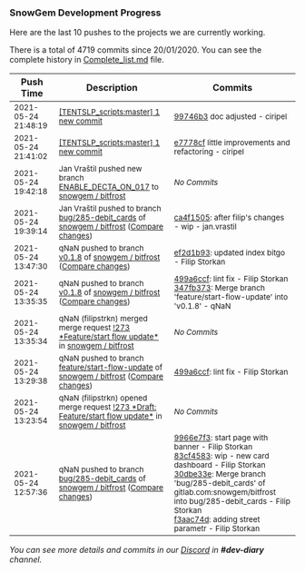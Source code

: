 
### SnowGem Development Progress

Here are the last 10 pushes to the projects we are currently working.

There is a total of 4719 commits since 20/01/2020. You can see the complete history in
 [Complete_list.md](Complete_list.md) file.

| Push Time | Description | Commits |
| --- | --- | --- |
| <sub>2021-05-24 21:48:19</sub> | <sub>[[TENTSLP_scripts:master] 1 new commit](https://github.com/ciripel/TENTSLP_scripts/commit/99746b37a38e3501cd63ab8a5c5954caa28e1ece)</sub> | <sub>[99746b3](https://github.com/ciripel/TENTSLP_scripts/commit/99746b37a38e3501cd63ab8a5c5954caa28e1ece) doc adjusted - ciripel</sub> |
| <sub>2021-05-24 21:41:02</sub> | <sub>[[TENTSLP_scripts:master] 1 new commit](https://github.com/ciripel/TENTSLP_scripts/commit/e7778cf54c48e275d37422e8921b37628e0ba6d8)</sub> | <sub>[e7778cf](https://github.com/ciripel/TENTSLP_scripts/commit/e7778cf54c48e275d37422e8921b37628e0ba6d8) little improvements and refactoring - ciripel</sub> |
| <sub>2021-05-24 19:42:18</sub> | <sub>Jan Vraštil pushed new branch [ENABLE\_DECTA\_ON\_017](https://gitlab.com/snowgem/bitfrost/commits/ENABLE_DECTA_ON_017) to [snowgem / bitfrost](https://gitlab.com/snowgem/bitfrost)</sub> | <sub>_No Commits_</sub> |
| <sub>2021-05-24 19:39:14</sub> | <sub>Jan Vraštil pushed to branch [bug/285\-debit\_cards](https://gitlab.com/snowgem/bitfrost/commits/bug/285-debit_cards) of [snowgem / bitfrost](https://gitlab.com/snowgem/bitfrost) ([Compare changes](https://gitlab.com/snowgem/bitfrost/compare/f3aac74d3ba487cf000e4462dc331dd6db26c9d8...ca4f150558105ae78229fdd6ed254af4b95859df))</sub> | <sub>[ca4f1505](https://gitlab.com/snowgem/bitfrost/-/commit/ca4f150558105ae78229fdd6ed254af4b95859df): after filip's changes - wip - jan.vrastil</sub> |
| <sub>2021-05-24 13:47:30</sub> | <sub>qNaN pushed to branch [v0\.1\.8](https://gitlab.com/snowgem/bitfrost/commits/v0.1.8) of [snowgem / bitfrost](https://gitlab.com/snowgem/bitfrost) ([Compare changes](https://gitlab.com/snowgem/bitfrost/compare/347fb37347433549a7ffb9586aee9c10c2835cc8...ef2d1b932ac7be317ba0f2aede23fce0070c4915))</sub> | <sub>[ef2d1b93](https://gitlab.com/snowgem/bitfrost/-/commit/ef2d1b932ac7be317ba0f2aede23fce0070c4915): updated index bitgo - Filip Storkan</sub> |
| <sub>2021-05-24 13:35:35</sub> | <sub>qNaN pushed to branch [v0\.1\.8](https://gitlab.com/snowgem/bitfrost/commits/v0.1.8) of [snowgem / bitfrost](https://gitlab.com/snowgem/bitfrost) ([Compare changes](https://gitlab.com/snowgem/bitfrost/compare/de83f7bfb6b51c5c56b09d2f1a2e4435a87dce7d...347fb37347433549a7ffb9586aee9c10c2835cc8))</sub> | <sub>[499a6ccf](https://gitlab.com/snowgem/bitfrost/-/commit/499a6ccf168813d42e0cf60fe9d5c14dae64427e): lint fix - Filip Storkan<br>[347fb373](https://gitlab.com/snowgem/bitfrost/-/commit/347fb37347433549a7ffb9586aee9c10c2835cc8): Merge branch 'feature/start-flow-update' into 'v0.1.8' - qNaN</sub> |
| <sub>2021-05-24 13:35:34</sub> | <sub>qNaN (filipstrkn) merged merge request [\!273 \*Feature/start flow update\*](https://gitlab.com/snowgem/bitfrost/-/merge_requests/273) in [snowgem / bitfrost](https://gitlab.com/snowgem/bitfrost)</sub> | <sub>_No Commits_</sub> |
| <sub>2021-05-24 13:29:38</sub> | <sub>qNaN pushed to branch [feature/start\-flow\-update](https://gitlab.com/snowgem/bitfrost/commits/feature/start-flow-update) of [snowgem / bitfrost](https://gitlab.com/snowgem/bitfrost) ([Compare changes](https://gitlab.com/snowgem/bitfrost/compare/8512294efb1d7dc79ed248daffcfa6278b26ca28...499a6ccf168813d42e0cf60fe9d5c14dae64427e))</sub> | <sub>[499a6ccf](https://gitlab.com/snowgem/bitfrost/-/commit/499a6ccf168813d42e0cf60fe9d5c14dae64427e): lint fix - Filip Storkan</sub> |
| <sub>2021-05-24 13:23:54</sub> | <sub>qNaN (filipstrkn) opened merge request [\!273 \*Draft: Feature/start flow update\*](https://gitlab.com/snowgem/bitfrost/-/merge_requests/273) in [snowgem / bitfrost](https://gitlab.com/snowgem/bitfrost)</sub> | <sub>_No Commits_</sub> |
| <sub>2021-05-24 12:57:36</sub> | <sub>qNaN pushed to branch [bug/285\-debit\_cards](https://gitlab.com/snowgem/bitfrost/commits/bug/285-debit_cards) of [snowgem / bitfrost](https://gitlab.com/snowgem/bitfrost) ([Compare changes](https://gitlab.com/snowgem/bitfrost/compare/21f205d8d1bc56e93b23f439bbeb7d1244f46da5...f3aac74d3ba487cf000e4462dc331dd6db26c9d8))</sub> | <sub>[9966e7f3](https://gitlab.com/snowgem/bitfrost/-/commit/9966e7f3bc1173cee830faab606e754a19674cb3): start page with banner - Filip Storkan<br>[83cf4583](https://gitlab.com/snowgem/bitfrost/-/commit/83cf45839c8e7fab121f9db4373d09c7d1a3f544): wip - new card dashboard - Filip Storkan<br>[30dbe33e](https://gitlab.com/snowgem/bitfrost/-/commit/30dbe33e9a7822abb2494bb00ab47a85686ffa99): Merge branch 'bug/285-debit_cards' of gitlab.com:snowgem/bitfrost into bug/285-debit_cards - Filip Storkan<br>[f3aac74d](https://gitlab.com/snowgem/bitfrost/-/commit/f3aac74d3ba487cf000e4462dc331dd6db26c9d8): adding street parametr - Filip Storkan</sub> |

_You can see more details and commits in our [Discord](https://discord.gg/zumGnbg) in **#dev-diary** channel._
